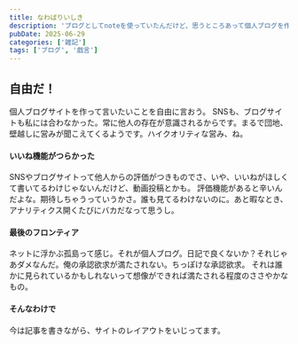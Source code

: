 ```yaml
---
title: なわばりいしき
description: 'ブログとしてnoteを使っていたんだけど、思うところあって個人ブログを作りました'
pubDate: 2025-06-29
categories: ['雑記']
tags: ['ブログ', '戯言']
---
```


## 自由だ！

個人ブログサイトを作って言いたいことを自由に言おう。
SNSも、ブログサイトも私には合わなかった。常に他人の存在が意識されるからです。まるで団地、壁越しに営みが聞こえてくるようです。ハイクオリティな営み、ね。

#### いいね機能がつらかった

SNSやブログサイトって他人からの評価がつきものでさ、いや、いいねがほしくて書いてるわけじゃないんだけど、動画投稿とかも。
評価機能があると辛いんだよな。期待しちゃうっていうかさ。誰も見てるわけないのに。あと暇なとき、アナリティクス開くたびにバカだなって思うし。

#### 最後のフロンティア

ネットに浮かぶ孤島って感じ。それが個人ブログ。日記で良くないか？それじゃあダメなんだ。俺の承認欲求が満たされない。ちっぽけな承認欲求。
それは誰かに見られているかもしれないって想像ができれば満たされる程度のささやかなもの。

#### そんなわけで

今は記事を書きながら、サイトのレイアウトをいじってます。
